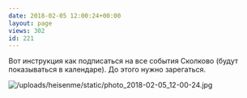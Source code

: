 ```yaml
---
date: 2018-02-05 12:00:24+00:00
layout: page
views: 302
id: 221
---
```


Вот инструкция как подписаться на все события Сколково (будут показываться в календаре). До этого нужно зарегаться.



![/uploads/heisenme/static/photo_2018-02-05_12-00-24.jpg](/uploads/heisenme/static/photo_2018-02-05_12-00-24.jpg)
